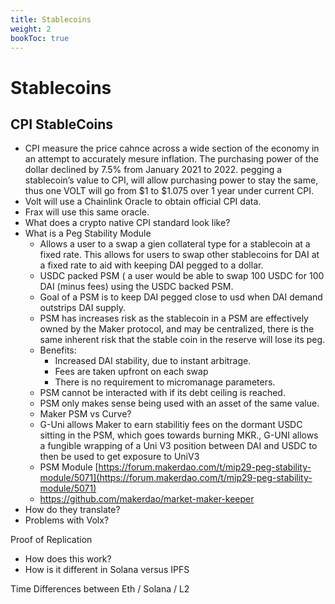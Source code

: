 ```yaml
---
title: Stablecoins
weight: 2
bookToc: true
---
```


# Stablecoins

## CPI StableCoins

- CPI measure the price cahnce across a wide section of the economy in an attempt to accurately mesure inflation. The purchasing power of the dollar declined by 7.5% from January 2021 to 2022. pegging a stablecoin’s value to CPI, will allow purchasing power to stay the same, thus one VOLT will go from $1 to $1.075 over 1 year under current CPI.
- Volt will use a Chainlink Oracle to obtain official CPI data.  
- Frax will use this same oracle.  
- What does a crypto native CPI standard look like?  
- What is a Peg Stability Module    
    - Allows a user to a swap a gien collateral type for a stablecoin at a fixed rate. This allows for users to swap other stablecoins for DAI at a fixed rate to aid with keeping DAI pegged to a dollar.  
    - USDC packed PSM ( a user would be able to swap 100 USDC for 100 DAI (minus fees) using the USDC backed PSM.  
    - Goal of a PSM is to keep DAI pegged close to usd when DAI demand outstrips DAI supply.  
    - PSM has increases risk as the stablecoin in a PSM are effectively owned by the Maker protocol, and may be centralized, there is the same inherent risk that the stable coin in the reserve will lose its peg.  
    - Benefits:    
        - Increased DAI stability, due to instant arbitrage.  
        - Fees are taken upfront on each swap  
        - There is no requirement to micromanage parameters.  
    - PSM cannot be interacted with if its debt ceiling is reached.  
    - PSM only makes sense being used with an asset of the same value.   
    - Maker PSM vs Curve?  
    - G-Uni allows Maker to earn stabilitiy fees on the dormant USDC sitting in the PSM, which goes towards burning MKR., G-UNI allows a fungible wrapping of a Uni V3 position between DAI and USDC to then be used to get exposure to UniV3  
    - PSM Module [https://forum.makerdao.com/t/mip29-peg-stability-module/5071](https://forum.makerdao.com/t/mip29-peg-stability-module/5071)  
    - https://github.com/makerdao/market-maker-keeper  
- How do they translate?  
- Problems with Volx?  



Proof of Replication

- How does this work?
- How is it different in Solana versus IPFS

Time Differences between Eth / Solana / L2